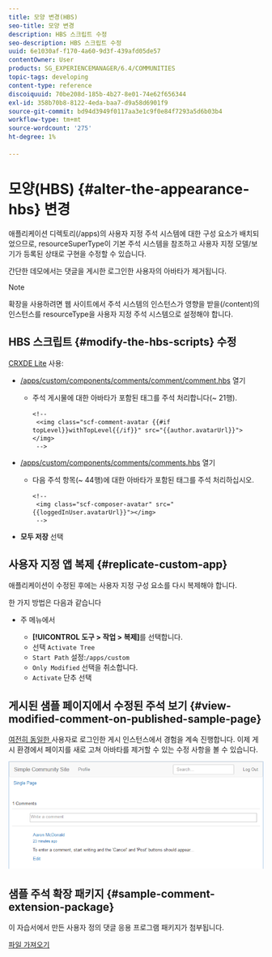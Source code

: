 ```yaml
---
title: 모양 변경(HBS)
seo-title: 모양 변경
description: HBS 스크립트 수정
seo-description: HBS 스크립트 수정
uuid: 6e1030af-f170-4a60-9d3f-439afd05de57
contentOwner: User
products: SG_EXPERIENCEMANAGER/6.4/COMMUNITIES
topic-tags: developing
content-type: reference
discoiquuid: 70be208d-185b-4b27-8e01-74e62f656344
exl-id: 358b70b8-8122-4eda-baa7-d9a58d6901f9
source-git-commit: bd94d3949f0117aa3e1c9f0e84f7293a5d6b03b4
workflow-type: tm+mt
source-wordcount: '275'
ht-degree: 1%

---
```


# 모양(HBS) {#alter-the-appearance-hbs} 변경

애플리케이션 디렉토리(/apps)의 사용자 지정 주석 시스템에 대한 구성 요소가 배치되었으므로, resourceSuperType이 기본 주석 시스템을 참조하고 사용자 지정 모델/보기가 등록된 상태로 구현을 수정할 수 있습니다.

간단한 데모에서는 댓글을 게시한 로그인한 사용자의 아바타가 제거됩니다.

>[!NOTE]
>
>확장을 사용하려면 웹 사이트에서 주석 시스템의 인스턴스가 영향을 받을(/content)의 인스턴스를 resourceType을 사용자 지정 주석 시스템으로 설정해야 합니다.

## HBS 스크립트 {#modify-the-hbs-scripts} 수정

[CRXDE Lite](../../help/sites-developing/developing-with-crxde-lite.md) 사용:

* [/apps/custom/components/comments/comment/comment.hbs](http://localhost:4502/crx/de/index.jsp#/apps/custom/components/comments/comment/comment.hbs) 열기

   * 주석 게시물에 대한 아바타가 포함된 태그를 주석 처리합니다(~ 21행).

      ```
      <!--
       <<img class="scf-comment-avatar {{#if topLevel}}withTopLevel{{/if}}" src="{{author.avatarUrl}}"></img>
       -->
      ```

* [/apps/custom/components/comments/comments.hbs](http://localhost:4502/crx/de/index.jsp#/apps/custom/components/comments/comments.hbs) 열기

   * 다음 주석 항목(~ 44행)에 대한 아바타가 포함된 태그를 주석 처리하십시오.

      ```
      <!--
       <img class="scf-composer-avatar" src="{{loggedInUser.avatarUrl}}"></img>
       -->
      ```

* **모두 저장** 선택

## 사용자 지정 앱 복제 {#replicate-custom-app}

애플리케이션이 수정된 후에는 사용자 지정 구성 요소를 다시 복제해야 합니다.

한 가지 방법은 다음과 같습니다

* 주 메뉴에서

   * **[!UICONTROL 도구 > 작업 > 복제]**&#x200B;를 선택합니다.
   * 선택 `Activate Tree`
   * `Start Path` 설정:`/apps/custom`
   * `Only Modified` 선택을 취소합니다.
   * `Activate` 단추 선택

## 게시된 샘플 페이지에서 수정된 주석 보기 {#view-modified-comment-on-published-sample-page}

[여전히 동일한 ](extend-sample-page.md#publish-sample-page) 사용자로 로그인한 게시 인스턴스에서 경험을 계속 진행합니다. 이제 게시 환경에서 페이지를 새로 고쳐 아바타를 제거할 수 있는 수정 사항을 볼 수 있습니다.

![chlimage_1-81](assets/chlimage_1-81.png)

## 샘플 주석 확장 패키지 {#sample-comment-extension-package}

이 자습서에서 만든 사용자 정의 댓글 응용 프로그램 패키지가 첨부됩니다.

[파일 가져오기](assets/sample-comment-extension-6-1-fp3.zip)
